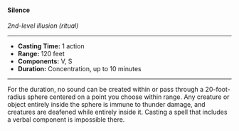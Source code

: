 #### Silence
*2nd-level illusion (ritual)*
___
- **Casting Time:** 1 action
- **Range:** 120 feet
- **Components:** V, S
- **Duration:** Concentration, up to 10 minutes
___
For the duration, no sound can be created within or pass through a 20-foot-radius sphere centered on a point you choose within range. Any creature or object entirely inside the sphere is immune to thunder damage, and creatures are deafened while entirely inside it. Casting a spell that includes a verbal component is impossible there.